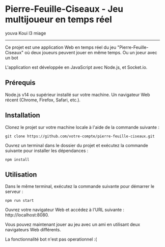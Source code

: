 # Pierre-Feuille-Ciseaux - Jeu multijoueur en temps réel
youva Koui l3 miage 
_________________________________________

Ce projet est une application Web en temps réel du jeu "Pierre-Feuille-Ciseaux" où deux joueurs peuvent jouer en même temps. Ou un joeur avec un bot

L'application est développée en JavaScript avec Node.js, et Socket.io.
## Prérequis

Node.js v14 ou supérieur installé sur votre machine.
Un navigateur Web récent (Chrome, Firefox, Safari, etc.).

## Installation

Clonez le projet sur votre machine locale à l'aide de la commande suivante :

    git clone https://github.com/votre-compte/pierre-feuille-ciseaux.git

Ouvrez un terminal dans le dossier du projet et exécutez la commande suivante pour installer les dépendances :

    npm install

## Utilisation

 Dans le même terminal, exécutez la commande suivante pour démarrer le serveur :

    npm run start

Ouvrez votre navigateur Web et accédez à l'URL suivante : http://localhost:8080.

Vous pouvez maintenant jouer au jeu avec un ami en utilisant deux navigateurs Web différents. 

La fonctionnalité bot n'est pas operationnel :(

